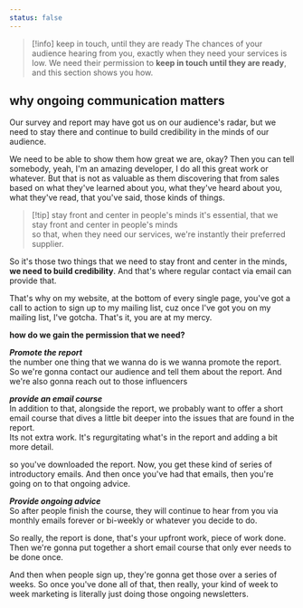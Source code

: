 ```yaml
---
status: false
---
```



> [!info] keep in touch, until they are ready
> The chances of your audience hearing from you, exactly when they need your services is low.
> We need their permission to **keep in touch until they are ready**, and this section shows you how.

## why ongoing communication matters 

Our survey and report may have got us on our audience's radar, but we need to stay there and continue to build credibility in the minds of our audience.

We need to be able to show them how great we are, okay? Then you can tell somebody, yeah, I'm an amazing developer, I do all this great work or whatever. But that is not as valuable as them discovering that from sales based on what they've learned about you, what they've heard about you, what they've read, that you've said, those kinds of things.

>[!tip] stay front and center in people's minds 
>it's essential, that we stay front and center in people's minds\
>so that, when they need our services, we're instantly their preferred supplier.

So it's those two things that we need to stay front and center in the minds, **we need to build credibility**. And that's where regular contact via email can provide that.

That's why on my website, at the bottom of every single page, you've got a call to action to sign up to my mailing list, cuz once I've got you on my mailing list, I've gotcha. That's it, you are at my mercy. 

**how do we gain the permission that we need?**

***Promote the report***\
the number one thing that we wanna do is we wanna promote the report.\
So we're gonna contact our audience and tell them about the report. And we're also gonna reach out to those influencers

***provide an email course***\
In addition to that, alongside the report, we probably want to offer a short email course that dives a little bit deeper into the issues that are found in the report. \
Its not extra work. It's regurgitating what's in the report and adding a bit more detail.

so you've downloaded the report. Now, you get these kind of series of introductory emails. And then once you've had that emails, then you're going on to that ongoing advice.

***Provide ongoing advice***\
So after people finish the course, they will continue to hear from you via monthly emails forever or bi-weekly or whatever you decide to do.

So really, the report is done, that's your upfront work, piece of work done. Then we're gonna put together a short email course that only ever needs to be done once.

And then when people sign up, they're gonna get those over a series of weeks. So once you've done all of that, then really, your kind of week to week marketing is literally just doing those ongoing newsletters.





